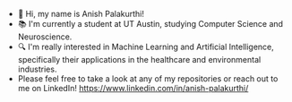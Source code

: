 - 👋 Hi, my name is Anish Palakurthi!
- 📚 I'm currently a student at UT Austin, studying Computer Science and Neuroscience.
- 🔍 I'm really interested in Machine Learning and Artificial Intelligence, specifically their applications in the healthcare and environmental industries.
- Please feel free to take a look at any of my repositories or reach out to me on LinkedIn! https://www.linkedin.com/in/anish-palakurthi/

<!---
Anish-Palakurthi/Anish-Palakurthi is a ✨ special ✨ repository because its `README.md` (this file) appears on your GitHub profile.
You can click the Preview link to take a look at your changes.
--->
